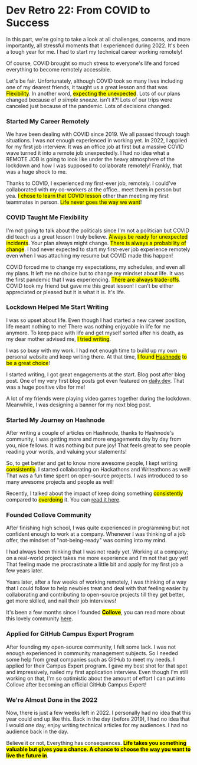 # Dev Retro 22: From COVID to Success

In this part, we're going to take a look at all challenges, concerns, and more importantly, all stressful moments that I experienced during 2022. It's been a tough year for me. I had to start my technical career working remotely!

Of course, COVID brought so much stress to everyone's life and forced everything to become remotely accessible.

Let's be fair. Unfortunately, although COVID took so many lives including one of my dearest friends, it taught us a great lesson and that was <mark>Flexibility</mark>. In another word, <mark>expecting the unexpected</mark>. Lots of our plans changed because of *a simple sneeze*. isn't it?! Lots of our trips were canceled just because of the pandemic. Lots of decisions changed.

### Started My Career Remotely

We have been dealing with COVID since 2019. We all passed through tough situations. I was not enough experienced in working yet. In 2022, I applied for my first job interview. It was an office job at first but a massive COVID wave turned it into a remote job unexpectedly. I had no idea what a REMOTE JOB is going to look like under the heavy atmosphere of the lockdown and how I was supposed to collaborate remotely! Frankly, that was a huge shock to me.

Thanks to COVID, I experienced my first-ever job, remotely. I could've collaborated with my co-workers at the office.. meet them in person but yea. <mark>I chose to learn that COVID lesson</mark> other than meeting my first teammates in person. <mark>Life never goes the way we want</mark>!

### COVID Taught Me Flexibility

I'm not going to talk about the politicals since I'm not a politician but COVID did teach us a great lesson I truly believe. <mark>Always be ready for unexpected incidents</mark>. Your plan always might change. <mark>There is always a probability of change</mark>. I had never expected to start my first-ever job experience remotely even when I was attaching my resume but COVID made this happen!

COVID forced me to change my expectations, my schedules, and even all my plans. It left me no choice but to change my mindset about life. It was the first pandemic that I was experiencing. <mark>There are always trade-offs</mark>. COVID took my friend but gave me this great lesson! I can't be either appreciated or pleased but it is what it is. It's life.

### Lockdown Helped Me Start Writing

I was so upset about life. Even though I had started a new career position, life meant nothing to me! There was nothing enjoyable in life for me anymore. To keep pace with life and get myself sorted after his death, as my dear mother advised me, <mark>I tried writing</mark>.

I was so busy with my work. I had not enough time to build up my own personal website and keep writing there. At that time, <mark>I found </mark> [<mark>Hashnode</mark>](https://hashnode.com) <mark> to be a great choice</mark>!

I started writing, I got great engagements at the start. Blog post after blog post. One of my very first blog posts got even featured on [daily.dev](https://daily.dev/). That was a huge positive vibe for me!

A lot of my friends were playing video games together during the lockdown. Meanwhile, I was designing a banner for my next blog post.

### Started My Journey on Hashnode

After writing a couple of articles on Hashnode, thanks to Hashnode's community, I was getting more and more engagements day by day from you, nice fellows. It was nothing but pure joy! That feels great to see people reading your words, and valuing your statements!

So, to get better and get to know more awesome people, I kept writing <mark>consistently</mark>. I started collaborating on Hackathons and Writeathons as well! That was a fun time spent on open-source projects. I was introduced to so many awesome projects and people as well!

Recently, I talked about the impact of keep doing something <mark>consistently</mark> compared to <mark>overdoing</mark> it. You can [read it here](https://imsadra.me/burnout-the-time-you-hate-everything).

### Founded Collove Community

After finishing high school, I was quite experienced in programming but not confident enough to work at a company. Whenever I was thinking of a job offer, the mindset of "not-being-ready" was coming into my mind.

I had always been thinking that I was not ready yet. Working at a company; on a real-world project takes me more experience and I'm not that guy yet! That feeling made me procrastinate a little bit and apply for my first job a few years later.

Years later, after a few weeks of working remotely, I was thinking of a way that I could follow to help newbies treat and deal with that feeling easier by collaborating and contributing to open-source projects till they get better, get more skilled, and nail their job interviews!

It's been a few months since I founded **<mark>Collove</mark>**, you can read more about this lovely community [here](https://collove.codes).

### Applied for GitHub Campus Expert Program

After founding my open-source community, I felt some lack. I was not enough experienced in community management subjects. So I needed some help from great companies such as GitHub to meet my needs. I applied for their Campus Expert program. I gave my best shot for that spot and impressively, nailed my first application interview. Even though I'm still working on that, I'm so optimistic about the amount of effort I can put into Collove after becoming an official GitHub Campus Expert!

### We're Almost Done in the 2022

Now, there is just a few weeks left in 2022. I personally had no idea that this year could end up like this. Back in the day (before 2019), I had no idea that I would one day, enjoy writing technical articles for my audiences. I had no audience back in the day.

Believe it or not, Everything has consequences. **<mark>Life takes you something valuable but gives you a chance. A chance to choose the way you want to live the future in</mark>**.